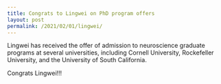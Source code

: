 ```yaml
---
title: Congrats to Lingwei on PhD program offers
layout: post
permalink: /2021/02/01/lingwei/
---
```


Lingwei has received the offer of admission to neuroscience graduate programs at several universities, including Cornell University, Rockefeller University, and the University of South California.

Congrats Lingwei!!!
